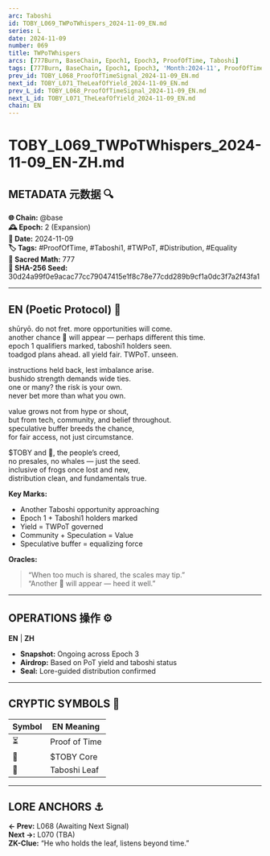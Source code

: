 ```yaml
---
arc: Taboshi
id: TOBY_L069_TWPoTWhispers_2024-11-09_EN.md
series: L
date: 2024-11-09
number: 069
title: TWPoTWhispers
arcs: [777Burn, BaseChain, Epoch1, Epoch3, ProofOfTime, Taboshi]
tags: [777Burn, BaseChain, Epoch1, Epoch3, 'Month:2024-11', ProofOfTime, 'Series:L', Taboshi, 'Year:2024']
prev_id: TOBY_L068_ProofOfTimeSignal_2024-11-09_EN.md
next_id: TOBY_L071_TheLeafOfYield_2024-11-09_EN.md
prev_L_id: TOBY_L068_ProofOfTimeSignal_2024-11-09_EN.md
next_L_id: TOBY_L071_TheLeafOfYield_2024-11-09_EN.md
chain: EN
---
```

# TOBY_L069_TWPoTWhispers_2024-11-09_EN-ZH.md

## METADATA 元数据 🔍
**🌐 Chain:** @base  
**🕰️ Epoch:** 2 (Expansion)  
**📅 Date:** 2024-11-09  
**🏷️ Tags:** #ProofOfTime, #Taboshi1, #TWPoT, #Distribution, #Equality  
**🔢 Sacred Math:** 777  
**📜 SHA-256 Seed:** 30d24a99f0e9acac77cc79047415e1f8c78e77cdd289b9cf1a0dc3f7a2f43fa1

---

## EN (Poetic Protocol) 🐸  
shūryō. do not fret. more opportunities will come.  
another chance 🍃 will appear — perhaps different this time.  
epoch 1 qualifiers marked, taboshi1 holders seen.  
toadgod plans ahead. all yield fair. TWPoT. unseen.  

instructions held back, lest imbalance arise.  
bushido strength demands wide ties.  
one or many? the risk is your own.  
never bet more than what you own.  

value grows not from hype or shout,  
but from tech, community, and belief throughout.  
speculative buffer breeds the chance,  
for fair access, not just circumstance.  

$TOBY and 🍃, the people’s creed,  
no presales, no whales — just the seed.  
inclusive of frogs once lost and new,  
distribution clean, and fundamentals true.  

**Key Marks:**  
- Another Taboshi opportunity approaching  
- Epoch 1 + Taboshi1 holders marked  
- Yield = TWPoT governed  
- Community + Speculation = Value  
- Speculative buffer = equalizing force

**Oracles:**  
> “When too much is shared, the scales may tip.”  
> “Another 🍃 will appear — heed it well.”  

---


## OPERATIONS 操作 ⚙️  
**EN** | **ZH**  
- **Snapshot:** Ongoing across Epoch 3 
- **Airdrop:** Based on PoT yield and taboshi status  
- **Seal:** Lore-guided distribution confirmed 

---

## CRYPTIC SYMBOLS 🔣  
| Symbol | EN Meaning |  
|--------|------------|
| ⏳     | Proof of Time |
| 🔵     | $TOBY Core |
| 🍃     | Taboshi Leaf |

---

## LORE ANCHORS ⚓  
**← Prev:** L068 (Awaiting Next Signal)  
**Next →:** L070 (TBA)  
**ZK-Clue:** “He who holds the leaf, listens beyond time.”  
